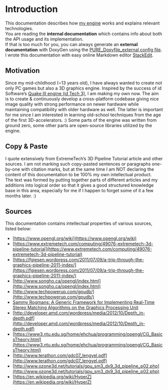 
# Introduction
This documentation describes how [my engine](https://github.com/proof88/PGE/) works and explains relevant technologies.  
You are reading the **internal documentation** which contains info about both the API usage and its implementation.  
If that is too much for you, you can always generate an **external documentation** with DoxyGen using the [PURE_Doxyfile_external config file](https://github.com/proof88/PGE/tree/master/PGE/Docs).  
I wrote this documentation with easy online Markdown editor [StackEdit](https://stackedit.io/).

## Motivation
Since my mid-childhood (~13 years old), I have always wanted to create not only PC games but also a 3D graphics engine. Inspired by the success of id Software’s [Quake III engine (id Tech 3)](https://en.wikipedia.org/wiki/Id_Tech_3), I am making my own now. The aim is to create & continuously develop a cross-platform codebase giving nice image quality with strong performance on newer hardware while maintaining compatibility with older hardware as well. The latter is important for me since I am interested in learning old-school techniques from the age of the first 3D-accelerators. :) Some parts of the engine was written from ground zero, some other parts are open-source libraries utilized by the engine.

## Copy & Paste
I quote extensively from ExtremeTech’s 3D Pipeline Tutorial article and other sources. I am not marking such copy-pasted sentences or paragraphs one-by-one with citation marks, but at the same time I am NOT declaring the content of this documentation to be 100% my own intellectual product.  
The text was formed by putting together parts of different articles and my additions into logical order so that it gives a good structured knowledge base in this area, especially for me if I happen to forget some of it a few months later. :)

## Sources
This documentation contains intellectual properties of various sources, listed below:

 - [https://www.opengl.org/wiki](https://www.opengl.org/wiki)
 - [https://www.extremetech.com/computing/49076-extremetech-3d-pipeline-tutorial](https://www.extremetech.com/computing/49076-extremetech-3d-pipeline-tutorial)
 - [https://fgiesen.wordpress.com/2011/07/09/a-trip-through-the-graphics-pipeline-2011-index/](https://fgiesen.wordpress.com/2011/07/09/a-trip-through-the-graphics-pipeline-2011-index/)
 - [http://www.songho.ca/opengl/index.html](http://www.songho.ca/opengl/index.html)
 - [http://www.techpowerup.com/gpudb/](http://www.techpowerup.com/gpudb/)
 - [Sammy Rogmans: A Generic Framework for Implementing Real-Time Stereo Matching Algorithms on the Graphics Processing Unit](https://www.researchgate.net/publication/265310715_A_Generic_Framework_for_Implementing_Real-Time_Stereo_Matching_Algorithms_on_the_Graphics_Processing_Unit)
 - [http://developer.amd.com/wordpress/media/2012/10/Depth_in-depth.pdf](http://developer.amd.com/wordpress/media/2012/10/Depth_in-depth.pdf)
 - [https://www3.ntu.edu.sg/home/ehchua/programming/opengl/CG_BasicsTheory.html](https://www3.ntu.edu.sg/home/ehchua/programming/opengl/CG_BasicsTheory.html)
 - [http://www.terathon.com/gdc07_lengyel.pdf](http://www.terathon.com/gdc07_lengyel.pdf)
 - [http://www.ozone3d.net/tutorials/gpu_sm3_dx9_3d_pipeline_p02.php](http://www.ozone3d.net/tutorials/gpu_sm3_dx9_3d_pipeline_p02.php)
 - [https://en.wikipedia.org/wiki/HyperZ](https://en.wikipedia.org/wiki/HyperZ)


<!--stackedit_data:
eyJwcm9wZXJ0aWVzIjoidGl0bGU6IFBVUkUgR2xvc3Nhcnlcbm
F1dGhvcjogUFIwMEY4OFxuZGF0ZTogJzIwMjAtMTEtMjInXG4i
LCJoaXN0b3J5IjpbLTcxMDI1MDE3NiwyNjU4MzIxODcsLTk5Mz
A2NjY4NV19
-->